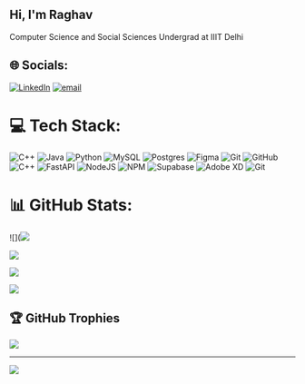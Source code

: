 ## Hi, I'm Raghav

Computer Science and Social Sciences Undergrad at IIIT Delhi<br/>



## 🌐 Socials:
[![LinkedIn](https://img.shields.io/badge/LinkedIn-%230077B5.svg?logo=linkedin&logoColor=white)](https://linkedin.com/in/www.linkedin.com/in/raghav-syal-0a28b2217) [![email](https://img.shields.io/badge/Email-D14836?logo=gmail&logoColor=white)](mailto:raghavsyalwork@gmail.com) 

# 💻 Tech Stack:
![C++](https://img.shields.io/badge/c++-%2300599C.svg?style=for-the-badge&logo=c%2B%2B&logoColor=white) ![Java](https://img.shields.io/badge/java-%23ED8B00.svg?style=for-the-badge&logo=openjdk&logoColor=white) ![Python](https://img.shields.io/badge/python-3670A0?style=for-the-badge&logo=python&logoColor=ffdd54) ![MySQL](https://img.shields.io/badge/mysql-4479A1.svg?style=for-the-badge&logo=mysql&logoColor=white) ![Postgres](https://img.shields.io/badge/postgres-%23316192.svg?style=for-the-badge&logo=postgresql&logoColor=white) ![Figma](https://img.shields.io/badge/figma-%23F24E1E.svg?style=for-the-badge&logo=figma&logoColor=white) ![Git](https://img.shields.io/badge/git-%23F05033.svg?style=for-the-badge&logo=git&logoColor=white) ![GitHub](https://img.shields.io/badge/github-%23121011.svg?style=for-the-badge&logo=github&logoColor=white) ![C++](https://img.shields.io/badge/c++-%2300599C.svg?style=for-the-badge&logo=c%2B%2B&logoColor=white) ![FastAPI](https://img.shields.io/badge/FastAPI-005571?style=for-the-badge&logo=fastapi) ![NodeJS](https://img.shields.io/badge/node.js-6DA55F?style=for-the-badge&logo=node.js&logoColor=white) ![NPM](https://img.shields.io/badge/NPM-%23CB3837.svg?style=for-the-badge&logo=npm&logoColor=white) ![Supabase](https://img.shields.io/badge/Supabase-3ECF8E?style=for-the-badge&logo=supabase&logoColor=white) ![Adobe XD](https://img.shields.io/badge/Adobe%20XD-470137?style=for-the-badge&logo=Adobe%20XD&logoColor=#FF61F6) ![Git](https://img.shields.io/badge/git-%23F05033.svg?style=for-the-badge&logo=git&logoColor=white)
# 📊 GitHub Stats:
<!-- Main stats with private commits -->
![](![](https://github-readme-stats.vercel.app/api?username=raghavsyal&theme=merko&hide_border=false&include_all_commits=true&count_private=true&token=TOKEN)<br/>

<!-- Accurate streak stats -->
![](https://github-readme-streak-stats.herokuapp.com?user=raghavsyal&theme=merko&hide_border=false&count_private=true)<br/>

<!-- Exact contribution count badge -->
![](https://badges.pufler.dev/contributions/raghavsyal)<br/>

<!-- Top languages -->
![](https://github-readme-stats.vercel.app/api/top-langs/?username=raghavsyal&theme=merko&hide_border=false&layout=compact)



## 🏆 GitHub Trophies
![](https://github-profile-trophy.vercel.app/?username=raghavsyal&theme=radical&no-frame=false&no-bg=false&margin-w=4)

---
[![](https://visitcount.itsvg.in/api?id=raghavsyal&icon=4&color=0)](https://visitcount.itsvg.in)

<!-- Proudly created with GPRM ( https://gprm.itsvg.in ) -->
